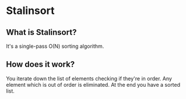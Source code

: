 # Stalinsort

## What is Stalinsort?

It's a single-pass O(N) sorting algorithm. 

## How does it work?

You iterate down the list of elements checking if they're in order.
Any element which is out of order is eliminated. 
At the end you have a sorted list.


